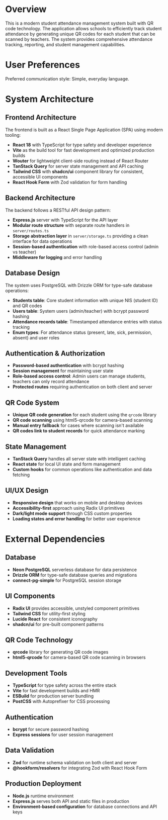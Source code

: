 # Overview

This is a modern student attendance management system built with QR code technology. The application allows schools to efficiently track student attendance by generating unique QR codes for each student that can be scanned by teachers. The system provides comprehensive attendance tracking, reporting, and student management capabilities.

# User Preferences

Preferred communication style: Simple, everyday language.

# System Architecture

## Frontend Architecture
The frontend is built as a React Single Page Application (SPA) using modern tooling:
- **React 18** with TypeScript for type safety and developer experience
- **Vite** as the build tool for fast development and optimized production builds
- **Wouter** for lightweight client-side routing instead of React Router
- **TanStack Query** for server state management and API caching
- **Tailwind CSS** with **shadcn/ui** component library for consistent, accessible UI components
- **React Hook Form** with Zod validation for form handling

## Backend Architecture
The backend follows a RESTful API design pattern:
- **Express.js** server with TypeScript for the API layer
- **Modular route structure** with separate route handlers in `server/routes.ts`
- **Storage abstraction layer** in `server/storage.ts` providing a clean interface for data operations
- **Session-based authentication** with role-based access control (admin vs teacher)
- **Middleware for logging** and error handling

## Database Design
The system uses PostgreSQL with Drizzle ORM for type-safe database operations:
- **Students table**: Core student information with unique NIS (student ID) and QR codes
- **Users table**: System users (admin/teacher) with bcrypt password hashing
- **Attendance records table**: Timestamped attendance entries with status tracking
- **Enum types**: For attendance status (present, late, sick, permission, absent) and user roles

## Authentication & Authorization
- **Password-based authentication** with bcrypt hashing
- **Session management** for maintaining user state
- **Role-based access control**: Admin users can manage students, teachers can only record attendance
- **Protected routes** requiring authentication on both client and server

## QR Code System
- **Unique QR code generation** for each student using the `qrcode` library
- **QR code scanning** using html5-qrcode for camera-based scanning
- **Manual entry fallback** for cases where scanning isn't available
- **QR codes link to student records** for quick attendance marking

## State Management
- **TanStack Query** handles all server state with intelligent caching
- **React state** for local UI state and form management
- **Custom hooks** for common operations like authentication and data fetching

## UI/UX Design
- **Responsive design** that works on mobile and desktop devices
- **Accessibility-first** approach using Radix UI primitives
- **Dark/light mode support** through CSS custom properties
- **Loading states and error handling** for better user experience

# External Dependencies

## Database
- **Neon PostgreSQL** serverless database for data persistence
- **Drizzle ORM** for type-safe database queries and migrations
- **connect-pg-simple** for PostgreSQL session storage

## UI Components
- **Radix UI** provides accessible, unstyled component primitives
- **Tailwind CSS** for utility-first styling
- **Lucide React** for consistent iconography
- **shadcn/ui** for pre-built component patterns

## QR Code Technology
- **qrcode** library for generating QR code images
- **html5-qrcode** for camera-based QR code scanning in browsers

## Development Tools
- **TypeScript** for type safety across the entire stack
- **Vite** for fast development builds and HMR
- **ESBuild** for production server bundling
- **PostCSS** with Autoprefixer for CSS processing

## Authentication
- **bcrypt** for secure password hashing
- **Express sessions** for user session management

## Data Validation
- **Zod** for runtime schema validation on both client and server
- **@hookform/resolvers** for integrating Zod with React Hook Form

## Production Deployment
- **Node.js** runtime environment
- **Express.js** serves both API and static files in production
- **Environment-based configuration** for database connections and API keys